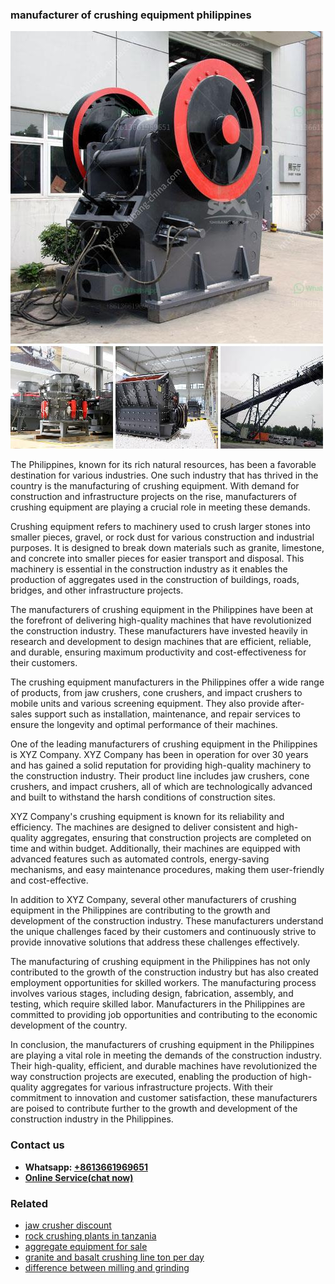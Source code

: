 <h3>manufacturer of crushing equipment philippines</h3><img src='1706753844.jpg' alt=''><p>The Philippines, known for its rich natural resources, has been a favorable destination for various industries. One such industry that has thrived in the country is the manufacturing of crushing equipment. With demand for construction and infrastructure projects on the rise, manufacturers of crushing equipment are playing a crucial role in meeting these demands.</p><p>Crushing equipment refers to machinery used to crush larger stones into smaller pieces, gravel, or rock dust for various construction and industrial purposes. It is designed to break down materials such as granite, limestone, and concrete into smaller pieces for easier transport and disposal. This machinery is essential in the construction industry as it enables the production of aggregates used in the construction of buildings, roads, bridges, and other infrastructure projects.</p><p>The manufacturers of crushing equipment in the Philippines have been at the forefront of delivering high-quality machines that have revolutionized the construction industry. These manufacturers have invested heavily in research and development to design machines that are efficient, reliable, and durable, ensuring maximum productivity and cost-effectiveness for their customers.</p><p>The crushing equipment manufacturers in the Philippines offer a wide range of products, from jaw crushers, cone crushers, and impact crushers to mobile units and various screening equipment. They also provide after-sales support such as installation, maintenance, and repair services to ensure the longevity and optimal performance of their machines.</p><p>One of the leading manufacturers of crushing equipment in the Philippines is XYZ Company. XYZ Company has been in operation for over 30 years and has gained a solid reputation for providing high-quality machinery to the construction industry. Their product line includes jaw crushers, cone crushers, and impact crushers, all of which are technologically advanced and built to withstand the harsh conditions of construction sites.</p><p>XYZ Company's crushing equipment is known for its reliability and efficiency. The machines are designed to deliver consistent and high-quality aggregates, ensuring that construction projects are completed on time and within budget. Additionally, their machines are equipped with advanced features such as automated controls, energy-saving mechanisms, and easy maintenance procedures, making them user-friendly and cost-effective.</p><p>In addition to XYZ Company, several other manufacturers of crushing equipment in the Philippines are contributing to the growth and development of the construction industry. These manufacturers understand the unique challenges faced by their customers and continuously strive to provide innovative solutions that address these challenges effectively.</p><p>The manufacturing of crushing equipment in the Philippines has not only contributed to the growth of the construction industry but has also created employment opportunities for skilled workers. The manufacturing process involves various stages, including design, fabrication, assembly, and testing, which require skilled labor. Manufacturers in the Philippines are committed to providing job opportunities and contributing to the economic development of the country.</p><p>In conclusion, the manufacturers of crushing equipment in the Philippines are playing a vital role in meeting the demands of the construction industry. Their high-quality, efficient, and durable machines have revolutionized the way construction projects are executed, enabling the production of high-quality aggregates for various infrastructure projects. With their commitment to innovation and customer satisfaction, these manufacturers are poised to contribute further to the growth and development of the construction industry in the Philippines.</p><h3>Contact us</h3><ul><li><strong>Whatsapp:&nbsp;<a href="https://wa.me/8613661969651">+8613661969651</a></strong></li><li><a href="https://swt.shibang-china.com/?git&amp;zhl&amp;manufacturer of crushing equipment philippines"><strong>Online Service(chat now)</strong></a></li></ul><h3>Related</h3><ul><li><a href='jaw crusher discount.md'>jaw crusher discount</a></li><li><a href='rock crushing plants in tanzania.md'>rock crushing plants in tanzania</a></li><li><a href='aggregate equipment for sale.md'>aggregate equipment for sale</a></li><li><a href='granite and basalt crushing line ton per day.md'>granite and basalt crushing line ton per day</a></li><li><a href='difference between milling and grinding.md'>difference between milling and grinding</a></li></ul>